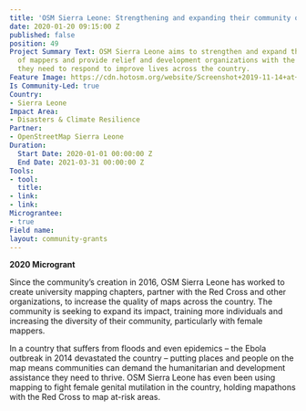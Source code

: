 ```yaml
---
title: 'OSM Sierra Leone: Strengthening and expanding their community of mappers'
date: 2020-01-20 09:15:00 Z
published: false
position: 49
Project Summary Text: OSM Sierra Leone aims to strengthen and expand their community
  of mappers and provide relief and development organizations with the information
  they need to respond to improve lives across the country.
Feature Image: https://cdn.hotosm.org/website/Screenshot+2019-11-14+at+22.56.53+small.png
Is Community-Led: true
Country:
- Sierra Leone
Impact Area:
- Disasters & Climate Resilience
Partner:
- OpenStreetMap Sierra Leone
Duration:
  Start Date: 2020-01-01 00:00:00 Z
  End Date: 2021-03-31 00:00:00 Z
Tools:
- tool: 
  title: 
- link: 
- link: 
Micrograntee:
- true
Field name: 
layout: community-grants
---
```


**2020 Microgrant**

Since the community’s creation in 2016, OSM Sierra Leone has worked to create university mapping chapters, partner with the Red Cross and other organizations, to increase the quality of maps across the country. The community is seeking to expand its impact, training more individuals and increasing the diversity of their community, particularly with female mappers. 

In a country that suffers from floods and even epidemics – the Ebola outbreak in 2014 devastated the country – putting places and people on the map means communities can demand the humanitarian and development assistance they need to thrive. OSM Sierra Leone has even been using mapping to fight female genital mutilation in the country, holding mapathons with the Red Cross to map at-risk areas.


